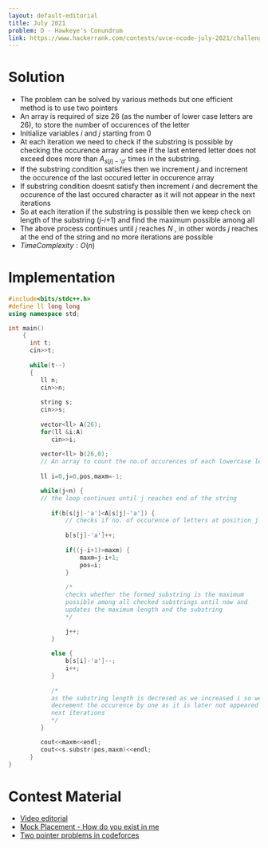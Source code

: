 ```yaml
---
layout: default-editorial
title: July 2021
problem: D - Hawkeye's Conundrum
link: https://www.hackerrank.com/contests/uvce-ncode-july-2021/challenges/c-hawkeyes-conundrum
---
```

# Solution

- The problem can be solved by various methods but one efficient method is to use two     pointers
- An array is required of size 26 (as the number of lower case letters are 26), to store the number of occurences of the letter
- Initialize variables $i$ and $j$ starting from 0
- At each iteration we need to check if the substring is possible by checking the occurence array and see if the last entered letter does not exceed does more than $A_{s[j]-'a'}$ times in the substring.
- If the substring condition satisfies then we increment $j$ and increment the occurence of the last occured letter in occurence array
- If substring condition doesnt satisfy then increment $i$ and decrement the occurence of the last occured character as it will not appear in the next iterations
- So at each iteration if the substring is possible then we keep check on length of the substring  ($j$-$i$+1) and find the maximum possible among all
- The above process continues until $j$  reaches $N$ , in other words $j$ reaches at the end of the string and no more iterations are possible 
- $Time Complexity: O(n)$

$$$$

# Implementation

```cpp
#include<bits/stdc++.h>
#define ll long long
using namespace std;

int main()
    {
      int t;
      cin>>t;
      
      while(t--)
      {
         ll n;
         cin>>n;
         
         string s;
         cin>>s;
         
         vector<ll> A(26);
         for(ll &i:A)
            cin>>i;
            
         vector<ll> b(26,0);
         // An array to count the no.of occurences of each lowercase letters in the string
         
         ll i=0,j=0,pos,maxm=-1;

         while(j<n) {
         // the loop continues until j reaches end of the string
         
            if(b[s[j]-'a']<A[s[j]-'a']) {
                // checks if no. of occurence of letters at position j doesn't exceed A[s[j]-'a']
        
                b[s[j]-'a']++; 
                
                if((j-i+1)>maxm) {
                    maxm=j-i+1;
                    pos=i;
                }
                
                /*      
                checks whether the formed substring is the maximum 
                possible among all checked substrings until now and
                updates the maximum length and the substring
                */

                j++;
            }
            
            else {
                b[s[i]-'a']--;
                i++;
            }
            
            /*
            as the substring length is decresed as we increased i so we
            decrement the occurence by one as it is later not appeared in any
            next iterations
            */
         }

         cout<<maxm<<endl;
         cout<<s.substr(pos,maxm)<<endl;
      }
}
```

$$$$

# Contest Material

- [Video editorial](https://www.youtube.com/watch?v=8mKVx7wgOxU&list=PLMk3wkBiPDIEQS59Ox7il1QH-w6TqCZY8&index=4)
- [Mock Placement - How do you exist in me](https://www.hackerrank.com/contests/mock-placement-coding-round/challenges/do-you-exist-in-me)
- [Two pointer problems in codeforces](https://codeforces.com/problemset?tags=two%20pointers,500-1300)

